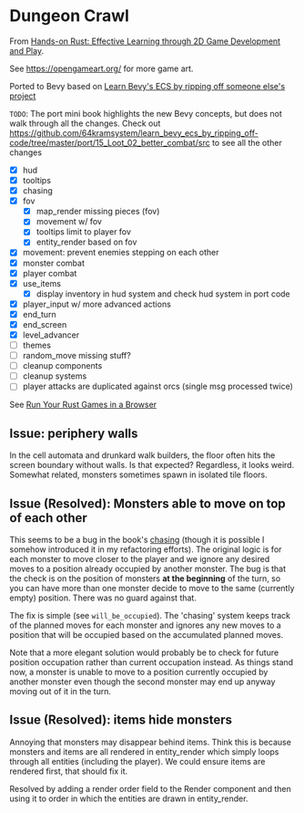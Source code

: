 # Dungeon Crawl

From [Hands-on Rust: Effective Learning through 2D Game Development and Play](https://pragprog.com/titles/hwrust/hands-on-rust/).

See https://opengameart.org/ for more game art.

Ported to Bevy based on [Learn Bevy's ECS by ripping off someone else's project](https://saveriomiroddi.github.io/learn_bevy_ecs_by_ripping_off/introduction.html)

`TODO`: The port mini book highlights the new Bevy concepts, but does not walk through all the changes. Check out https://github.com/64kramsystem/learn_bevy_ecs_by_ripping_off-code/tree/master/port/15_Loot_02_better_combat/src to see all the other changes

- [x] hud
- [x] tooltips
- [x] chasing
- [x] fov
  - [x] map_render missing pieces (fov)
  - [x] movement w/ fov
  - [x] tooltips limit to player fov
  - [x] entity_render based on fov
- [x] movement: prevent enemies stepping on each other
- [x] monster combat
- [x] player combat
- [x] use_items
  - [x] display inventory in hud system and check hud system in port code
- [x] player_input w/ more advanced actions
- [x] end_turn
- [x] end_screen
- [x] level_advancer
- [ ] themes
- [ ] random_move missing stuff?
- [ ] cleanup components
- [ ] cleanup systems
- [ ] player attacks are duplicated against orcs (single msg processed twice)

See [Run Your Rust Games in a Browser](https://hands-on-rust.com/2021/11/06/run-your-rust-games-in-a-browser-hands-on-rust-bonus-content/)

## Issue: periphery walls

In the cell automata and drunkard walk builders, the floor often hits the screen boundary without walls. Is that expected? Regardless, it looks weird.
Somewhat related, monsters sometimes spawn in isolated tile floors.

## Issue (Resolved): Monsters able to move on top of each other

This seems to be a bug in the book's [chasing](./src/systems/chasing.rs) (though it is possible I somehow introduced it in my refactoring efforts). The original logic is for each monster to move closer to the player and we ignore any desired moves to a position already occupied by another monster. The bug is that the check is on the position of monsters **at the beginning** of the turn, so you can have more than one monster decide to move to the same (currently empty) position. There was no guard against that.

The fix is simple (see `will_be_occupied`). The 'chasing' system keeps track of the planned moves for each monster and ignores any new moves to a position that will be occupied based on the accumulated planned moves.

Note that a more elegant solution would probably be to check for future position occupation rather than current occupation instead. As things stand now, a monster is unable to move to a position currently occupied by another monster even though the second monster may end up anyway moving out of it in the turn.

## Issue (Resolved): items hide monsters

Annoying that monsters may disappear behind items. Think this is because monsters and items are all rendered in entity_render which simply loops through all entities (including the player). We could ensure items are rendered first, that should fix it.

Resolved by adding a render order field to the Render component and then using it to order in which the entities are drawn in entity_render.

